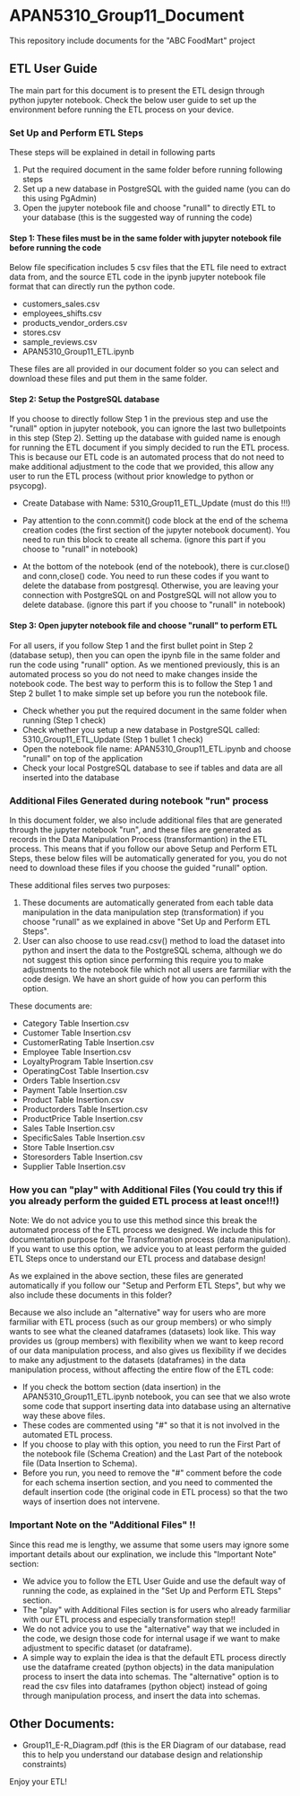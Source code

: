 # APAN5310_Group11_Document
This repository include documents for the "ABC FoodMart" project 

## ETL User Guide
The main part for this document is to present the ETL design through python jupyter notebook. Check the below user guide to set up the environment before running the ETL process on your device.

### Set Up and Perform ETL Steps
These steps will be explained in detail in following parts
1. Put the required document in the same folder before running following steps
2. Set up a new database in PostgreSQL with the guided name (you can do this using PgAdmin)
3. Open the jupyter notebook file and choose "runall" to directly ETL to your database (this is the suggested way of running the code)

#### Step 1: These files must be in the same folder with jupyter notebook file before running the code
Below file specification includes 5 csv files that the ETL file need to extract data from, and the source ETL code in the ipynb jupyter notebook file format that can directly run the python code.

- customers_sales.csv
- employees_shifts.csv
- products_vendor_orders.csv
- stores.csv
- sample_reviews.csv
- APAN5310_Group11_ETL.ipynb

These files are all provided in our document folder so you can select and download these files and put them in the same folder.

#### Step 2: Setup the PostgreSQL database
If you choose to directly follow Step 1 in the previous step and use the "runall" option in jupyter notebook, you can ignore the last two bulletpoints in this step (Step 2). Setting up the database with guided name is enough for running the ETL document if you simply decided to run the ETL process. This is because our ETL code is an automated process that do not need to make additional adjustment to the code that we provided, this allow any user to run the ETL process (without prior knowledge to python or psycopg).

- Create Database with Name: 5310_Group11_ETL_Update (must do this !!!)

- Pay attention to the conn.commit() code block at the end of the schema creation codes (the first section of the jupyter notebook document). You need to run this block to create all schema. (ignore this part if you choose to "runall" in notebook)
- At the bottom of the notebook (end of the notebook), there is cur.close() and conn,close() code. You need to run these codes if you want to delete the database from postgresql. Otherwise, you are leaving your connection with PostgreSQL on and PostgreSQL will not allow you to delete database. (ignore this part if you choose to "runall" in notebook)

#### Step 3: Open jupyter notebook file and choose "runall" to perform ETL
For all users, if you follow Step 1 and the first bullet point in Step 2 (database setup), then you can open the ipynb file in the same folder and run the code using "runall" option. As we mentioned previously, this is an automated process so you do not need to make changes inside the notebook code. The best way to perform this is to follow the Step 1 and Step 2 bullet 1 to make simple set up before you run the notebook file.

- Check whether you put the required document in the same folder when running (Step 1 check)
- Check whether you setup a new database in PostgreSQL called: 5310_Group11_ETL_Update (Step 1 bullet 1 check)
- Open the notebook file name: APAN5310_Group11_ETL.ipynb and choose "runall" on top of the application
- Check your local PostgreSQL database to see if tables and data are all inserted into the database

### Additional Files Generated during notebook "run" process

In this document folder, we also include additional files that are generated through the jupyter notebook "run", and these files are generated as records in the Data Manipulation Process (transformantion) in the ETL process. This means that if you follow our above Setup and Perform ETL Steps, these below files will be automatically generated for you, you do not need to download these files if you choose the guided "runall" option.

These additional files serves two purposes:
1. These documents are automatically generated from each table data manipulation in the data manipulation step (transformation) if you choose "runall" as we explained in above "Set Up and Perform ETL Steps".
2. User can also choose to use read.csv() method to load the dataset into python and insert the data to the PostgreSQL schema, although we do not suggest this option since performing this require you to make adjustments to the notebook file which not all users are farmiliar with the code design. We have an short guide of how you can perform this option.

These documents are:
- Category Table Insertion.csv
- Customer Table Insertion.csv
- CustomerRating Table Insertion.csv
- Employee Table Insertion.csv
- LoyaltyProgram Table Insertion.csv
- OperatingCost Table Insertion.csv
- Orders Table Insertion.csv
- Payment Table Insertion.csv
- Product Table Insertion.csv
- Productorders Table Insertion.csv
- ProductPrice Table Insertion.csv
- Sales Table Insertion.csv
- SpecificSales Table Insertion.csv
- Store Table Insertion.csv
- Storesorders Table Insertion.csv
- Supplier Table Insertion.csv

### How you can "play" with Additional Files (You could try this if you already perform the guided ETL process at least once!!!)

Note: We do not advice you to use this method since this break the automated process of the ETL process we designed. We include this for documentation purpose for the Transformation process (data manipulation). If you want to use this option, we advice you to at least perform the guided ETL Steps once to understand our ETL process and database design!

As we explained in the above section, these files are generated automatically if you follow our "Setup and Perform ETL Steps", but why we also include these documents in this folder? 

Because we also include an "alternative" way for users who are more farmiliar with ETL process (such as our group members) or who simply wants to see what the cleaned dataframes (datasets) look like. This way provides us (group members) with flexibility when we want to keep record of our data manipulation process, and also gives us flexibility if we decides to make any adjustment to the datasets (dataframes) in the data manipulation process, without affecting the entire flow of the ETL code:
- If you check the bottom section (data insertion) in the APAN5310_Group11_ETL.ipynb notebook, you can see that we also wrote some code that support inserting data into database using an alternative way these above files.
- These codes are commented using "#" so that it is not involved in the automated ETL process. 
- If you choose to play with this option, you need to run the First Part of the notebook file (Schema Creation) and the Last Part of the notebook file (Data Insertion to Schema).
- Before you run, you need to remove the "#" comment before the code for each schema insertion section, and you need to commented the default insertion code (the original code in ETL process) so that the two ways of insertion does not intervene.

### Important Note on the "Additional Files" !!

Since this read me is lengthy, we assume that some users may ignore some important details about our explination, we include this "Important Note" section:

- We advice you to follow the ETL User Guide and use the default way of running the code, as explained in the "Set Up and Perform ETL Steps" section.
- The "play" with Additional Files section is for users who already farmiliar with our ETL process and especially transformation step!!
- We do not advice you to use the "alternative" way that we included in the code, we design those code for internal usage if we want to make adjustment to specific dataset (or dataframe).
- A simple way to explain the idea is that the default ETL process directly use the dataframe created (python objects) in the data manipulation process to insert the data into schemas. The "alternative" option is to read the csv files into dataframes (python object) instead of going through manipulation process, and insert the data into schemas.

## Other Documents:

- Group11_E-R_Diagram.pdf (this is the ER Diagram of our database, read this to help you understand our database design and relationship constraints)

Enjoy your ETL!





